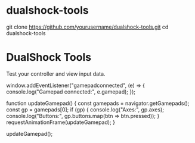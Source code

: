 # dualshock-tools
git clone https://github.com/yourusername/dualshock-tools.git
cd dualshock-tools
<!DOCTYPE html>
<html lang="en">
<head>
  <meta charset="UTF-8">
  <title>DualShock Tools</title>
  <link rel="stylesheet" href="style.css">
</head>
<body>
  <h1>DualShock Tools</h1>
  <p>Test your controller and view input data.</p>
  <script src="script.js"></script>
</body>
</html>
window.addEventListener("gamepadconnected", (e) => {
  console.log("Gamepad connected:", e.gamepad);
});

function updateGamepad() {
  const gamepads = navigator.getGamepads();
  const gp = gamepads[0];
  if (gp) {
    console.log("Axes:", gp.axes);
    console.log("Buttons:", gp.buttons.map(btn => btn.pressed));
  }
  requestAnimationFrame(updateGamepad);
}

updateGamepad();
